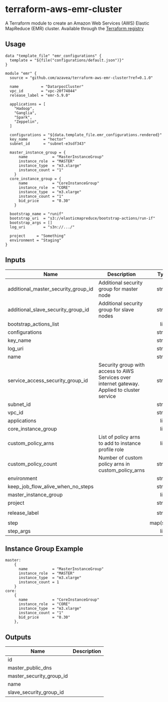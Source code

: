 # terraform-aws-emr-cluster

A Terraform module to create an Amazon Web Services (AWS) Elastic MapReduce (EMR) cluster. Available through the [Terraform registry](https://registry.terraform.io/modules/dwp/emr-cluster/aws/0.2.2)   

## Usage

```hcl
data "template_file" "emr_configurations" {
  template = "${file("configurations/default.json")}"
}

module "emr" {
  source = "github.com/azavea/terraform-aws-emr-cluster?ref=0.1.0"

  name          = "DatarpocCluster"
  vpc_id        = "vpc-20f74844"
  release_label = "emr-5.9.0"

  applications = [
    "Hadoop",
    "Ganglia",
    "Spark",
    "Zeppelin",
  ]

  configurations = "${data.template_file.emr_configurations.rendered}"
  key_name       = "hector"
  subnet_id      = "subnet-e3sdf343"

  master_instance_group = {
      name           = "MasterInstanceGroup"
      instance_role  = "MASTER"
      instance_type  = "m3.xlarge"
      instance_count = "1"
    }
  core_instance_group = {
      name           = "CoreInstanceGroup"
      instance_role  = "CORE"
      instance_type  = "m3.xlarge"
      instance_count = "1"
      bid_price      = "0.30"
    }

  bootstrap_name = "runif"
  bootstrap_uri  = "s3://elasticmapreduce/bootstrap-actions/run-if"
  bootstrap_args = []
  log_uri        = "s3n://.../"

  project     = "Something"
  environment = "Staging"
}
```
## Inputs

| Name | Description | Type | Default | Required |
|------|-------------|:----:|:-----:|:-----:|
| additional\_master\_security\_group\_id | Additional security group for master node | string | n/a | yes |
| additional\_slave\_security\_group\_id | Additional security group for slave nodes | string | n/a | yes |
| bootstrap\_actions\_list |  | list | n/a | yes |
| configurations |  | string | n/a | yes |
| key\_name |  | string | n/a | yes |
| log\_uri |  | string | n/a | yes |
| name |  | string | n/a | yes |
| service\_access\_security\_group\_id | Security group with access to AWS Services over internet gateway. Applied to cluster service | string | n/a | yes |
| subnet\_id |  | string | n/a | yes |
| vpc\_id |  | string | n/a | yes |
| applications |  | list | `<list>` | no |
| core\_instance\_group |  | list | `<list>` | no |
| custom\_policy\_arns | List of policy arns to add to instance profile role | list | `<list>` | no |
| custom\_policy\_count | Number of custom policy arns in custom\_policy\_arns | string | `"0"` | no |
| environment |  | string | `"Unknown"` | no |
| keep\_job\_flow\_alive\_when\_no\_steps |  | string | `"true"` | no |
| master\_instance\_group |  | list | `<list>` | no |
| project |  | string | `"Unknown"` | no |
| release\_label |  | string | `"emr-5.8.0"` | no |
| step |  | map(string) | `<map>` | no |
| step\_args |  | list | `<list>` | no |

## Instance Group Example

```hcl
master:
    {
      name           = "MasterInstanceGroup"
      instance_role  = "MASTER"
      instance_type  = "m3.xlarge"
      instance_count = 1
    }
core:
    {
      name           = "CoreInstanceGroup"
      instance_role  = "CORE"
      instance_type  = "m3.xlarge"
      instance_count = "1"
      bid_price      = "0.30"
    },
```

## Outputs

| Name | Description |
|------|-------------|
| id |  |
| master\_public\_dns |  |
| master\_security\_group\_id |  |
| name |  |
| slave\_security\_group\_id |  |

